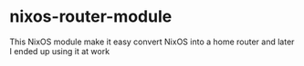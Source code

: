 # nixos-router-module

This NixOS module make it easy convert NixOS into a home router and
later I ended up using it at work

